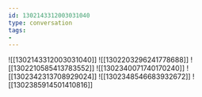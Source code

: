 ```yaml
---
id: 1302143312003031040
type: conversation
tags:
- 
---
```

![[1302143312003031040]]
![[1302203296241778688]]
![[1302210585413783552]]
![[1302340071740170240]]
![[1302342313708929024]]
![[1302348546683932672]]
![[1302385914501410816]]

